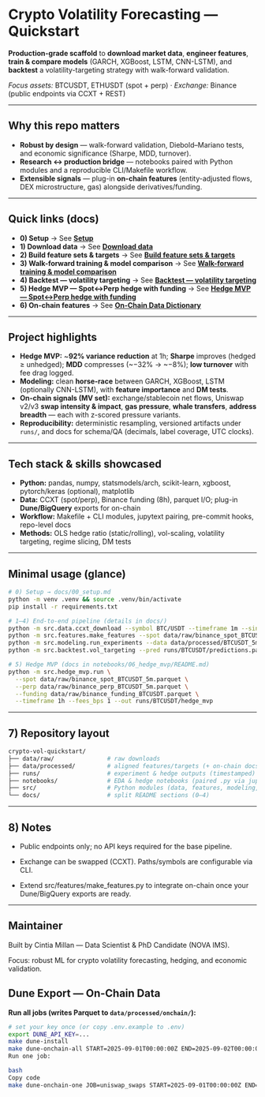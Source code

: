# Crypto Volatility Forecasting — Quickstart

**Production-grade scaffold** to **download market data**, **engineer features**, **train & compare models** (GARCH, XGBoost, LSTM, CNN-LSTM), and **backtest** a volatility-targeting strategy with walk-forward validation.  

*Focus assets:* BTCUSDT, ETHUSDT (spot + perp) · *Exchange:* Binance (public endpoints via CCXT + REST)

---

## Why this repo matters

- **Robust by design** — walk-forward validation, Diebold–Mariano tests, and economic significance (Sharpe, MDD, turnover).
- **Research ↔ production bridge** — notebooks paired with Python modules and a reproducible CLI/Makefile workflow.
- **Extensible signals** — plug-in **on-chain features** (entity-adjusted flows, DEX microstructure, gas) alongside derivatives/funding.

---

## Quick links (docs)

- **0) Setup** → See **[Setup](docs/00_setup.md)**  
- **1) Download data** → See **[Download data](docs/01_download_data.md)**  
- **2) Build feature sets & targets** → See **[Build feature sets & targets](docs/02_build_features_targets.md)**  
- **3) Walk-forward training & model comparison** → See **[Walk-forward training & model comparison](docs/03_walkforward_modeling.md)**  
- **4) Backtest — volatility targeting** → See **[Backtest — volatility targeting](docs/04_backtest_vol_targeting.md)**  
- **5) Hedge MVP — Spot↔Perp hedge with funding** → See **[Hedge MVP — Spot↔Perp hedge with funding](notebooks/06_hedge_mvp/README.md)**  
- **6) On-chain features** → See **[On-Chain Data Dictionary](data/processed/onchain/README.md)**

---

## Project highlights

- **Hedge MVP:** ~**92% variance reduction** at 1h; **Sharpe** improves (hedged ≥ unhedged); **MDD** compresses (~−32% → ~−8%); **low turnover** with fee drag logged.
- **Modeling:** clean **horse-race** between GARCH, XGBoost, LSTM (optionally CNN-LSTM), with **feature importance** and **DM tests**.
- **On-chain signals (MV set):** exchange/stablecoin net flows, Uniswap v2/v3 **swap intensity & impact**, **gas pressure**, **whale transfers**, **address breadth** — each with z-scored pressure variants.
- **Reproducibility:** deterministic resampling, versioned artifacts under `runs/`, and docs for schema/QA (decimals, label coverage, UTC clocks).

---

## Tech stack & skills showcased

- **Python:** pandas, numpy, statsmodels/arch, scikit-learn, xgboost, pytorch/keras (optional), matplotlib
- **Data:** CCXT (spot/perp), Binance funding (8h), parquet I/O; plug-in **Dune/BigQuery** exports for on-chain
- **Workflow:** Makefile + CLI modules, jupytext pairing, pre-commit hooks, repo-level docs
- **Methods:** OLS hedge ratio (static/rolling), vol-scaling, volatility targeting, regime slicing, DM tests

---

## Minimal usage (glance)

```bash
# 0) Setup → docs/00_setup.md
python -m venv .venv && source .venv/bin/activate
pip install -r requirements.txt

# 1–4) End-to-end pipeline (details in docs/)
python -m src.data.ccxt_download --symbol BTC/USDT --timeframe 1m --since 2020-01-01 --out data/raw/binance_spot_BTCUSDT_1m.parquet
python -m src.features.make_features --spot data/raw/binance_spot_BTCUSDT_1m.parquet --funding data/raw/binance_funding_BTCUSDT.parquet --symbol BTCUSDT --timeframe 5m --out data/processed/BTCUSDT_5m.parquet
python -m src.modeling.run_experiments --data data/processed/BTCUSDT_5m.parquet --symbol BTCUSDT --horizon 12 --output runs/BTCUSDT
python -m src.backtest.vol_targeting --pred runs/BTCUSDT/predictions.parquet --retcol ret_5m --fee_bps 1 --output runs/BTCUSDT/backtest_BTCUSDT.json

# 5) Hedge MVP (docs in notebooks/06_hedge_mvp/README.md)
python -m src.hedge_mvp.run \
  --spot data/raw/binance_spot_BTCUSDT_5m.parquet \
  --perp data/raw/binance_perp_BTCUSDT_5m.parquet \
  --funding data/raw/binance_funding_BTCUSDT.parquet \
  --timeframe 1h --fees_bps 1 --out runs/BTCUSDT/hedge_mvp
```

---

## 7) Repository layout

```bash
crypto-vol-quickstart/
├── data/raw/               # raw downloads
├── data/processed/         # aligned features/targets (+ on-chain docs)
├── runs/                   # experiment & hedge outputs (timestamped)
├── notebooks/              # EDA & hedge notebooks (paired .py via jupytext)
├── src/                    # Python modules (data, features, modeling, backtest, hedge_mvp)
└── docs/                   # split README sections (0–4)
```

---

## 8) Notes

- Public endpoints only; no API keys required for the base pipeline.

- Exchange can be swapped (CCXT). Paths/symbols are configurable via CLI.

- Extend src/features/make_features.py to integrate on-chain once your Dune/BigQuery exports are ready.

---

## Maintainer

Built by Cintia Millan — Data Scientist & PhD Candidate (NOVA IMS).

Focus: robust ML for crypto volatility forecasting, hedging, and economic validation.

## Dune Export — On-Chain Data

**Run all jobs (writes Parquet to `data/processed/onchain/`):**
```bash
# set your key once (or copy .env.example to .env)
export DUNE_API_KEY=... 
make dune-install
make dune-onchain-all START=2025-09-01T00:00:00Z END=2025-09-02T00:00:00Z
Run one job:

bash
Copy code
make dune-onchain-one JOB=uniswap_swaps START=2025-09-01T00:00:00Z END=2025-09-02T00:00:00Z
